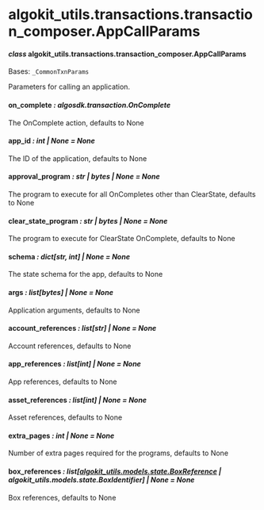 # algokit_utils.transactions.transaction_composer.AppCallParams

#### *class* algokit_utils.transactions.transaction_composer.AppCallParams

Bases: `_CommonTxnParams`

Parameters for calling an application.

#### on_complete *: algosdk.transaction.OnComplete*

The OnComplete action, defaults to None

#### app_id *: int | None* *= None*

The ID of the application, defaults to None

#### approval_program *: str | bytes | None* *= None*

The program to execute for all OnCompletes other than ClearState, defaults to None

#### clear_state_program *: str | bytes | None* *= None*

The program to execute for ClearState OnComplete, defaults to None

#### schema *: dict[str, int] | None* *= None*

The state schema for the app, defaults to None

#### args *: list[bytes] | None* *= None*

Application arguments, defaults to None

#### account_references *: list[str] | None* *= None*

Account references, defaults to None

#### app_references *: list[int] | None* *= None*

App references, defaults to None

#### asset_references *: list[int] | None* *= None*

Asset references, defaults to None

#### extra_pages *: int | None* *= None*

Number of extra pages required for the programs, defaults to None

#### box_references *: list[[algokit_utils.models.state.BoxReference](../../models/state/BoxReference.md#algokit_utils.models.state.BoxReference) | algokit_utils.models.state.BoxIdentifier] | None* *= None*

Box references, defaults to None
